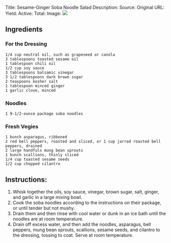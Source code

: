 Title: Sesame-Ginger Soba Noodle Salad
Description: 
Source: 
Original URL: 
Yield: 
Active: 
Total: 
Image: 
![](https://cdn2.pepperplate.com/recipes/d08f73ce418f4d5c93abf3cb96d58f86.jpg)


## Ingredients
### For the Dressing
	1/4 cup neutral oil, such as grapeseed or canola
	3 tablespoons toasted sesame oil
	1 tablespoon chili oil
	1/2 cup soy sauce
	3 tablespoons balsamic vinegar
	3 1/2 tablespoons dark brown sugar
	2 teaspoons kosher salt
	1 tablespoon minced ginger
	1 garlic clove, minced

### Noodles
	1 9-1/2-ounce package soba noodles

### Fresh Vegies
	1 bunch asparagus, ribboned
	2 red bell peppers, roasted and sliced, or 1 cup jarred roasted bell peppers, drained
	2 large handfuls mung bean sprouts
	1 bunch scallions, thinly sliced
	1/4 cup toasted sesame seeds
	1/2 cup chopped cilantro

## Instructions:
1. Whisk together the oils, soy sauce, vinegar, brown sugar, salt, ginger, and garlic in a large mixing bowl.
2. Cook the soba noodles according to the instructions on their package, or until tender but not mushy.
3. Drain them and then rinse with cool water or dunk in an ice bath until the noodles are at room temperature.
4. Drain off excess water, and then add the noodles, asparagus, bell peppers, mung bean sprouts, scallions, sesame seeds, and cilantro to the dressing, tossing to coat.
	Serve at room temperature.

